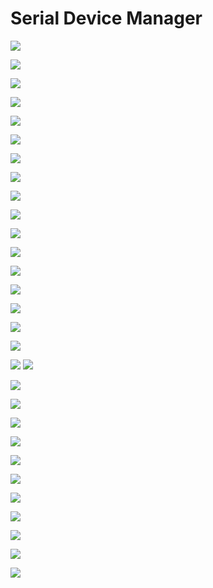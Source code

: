 # Serial Device Manager
![](https://i.imgur.com/nDq6ckK.png)

![](https://i.imgur.com/MKIZ4Yw.png)

![](https://i.imgur.com/N75hmxX.png)




![](https://i.imgur.com/szTRWmm.png)


![](https://i.imgur.com/s8THBNH.png)

![](https://i.imgur.com/s8THBNH.png)



![](https://i.imgur.com/NyXx136.png)

![](https://i.imgur.com/meGnNYt.png)

![](https://i.imgur.com/lGocwu9.png)

![](https://i.imgur.com/BejfBO3.png)

![](https://i.imgur.com/aDLS8LL.png)

![](https://i.imgur.com/q9bKA0R.png)


![](https://i.imgur.com/f2LyfgD.png)


![](https://i.imgur.com/jcxLSjp.png)

![](https://i.imgur.com/mJzFp41.png)


![](https://i.imgur.com/PSsBem7.png)



![](https://i.imgur.com/0NyNW36.png)


![](https://i.imgur.com/3zGNFWd.png)
![](https://i.imgur.com/taewMxl.png)

![](https://i.imgur.com/Jehks0u.png)

![](https://i.imgur.com/jhv9A0l.png)




![](https://i.imgur.com/b2vXrep.png)

![](https://i.imgur.com/BlVpxlA.png)

![](https://i.imgur.com/hnMYnOB.png)


![](https://i.imgur.com/9Q9TZlu.png)

![](https://i.imgur.com/Um6uhYH.png)

![](https://i.imgur.com/bW6xVsn.png)

![](https://i.imgur.com/YamRxFM.png)


![](https://i.imgur.com/Ow1KLfw.png)


![](https://i.imgur.com/9C2uHLg.png)


